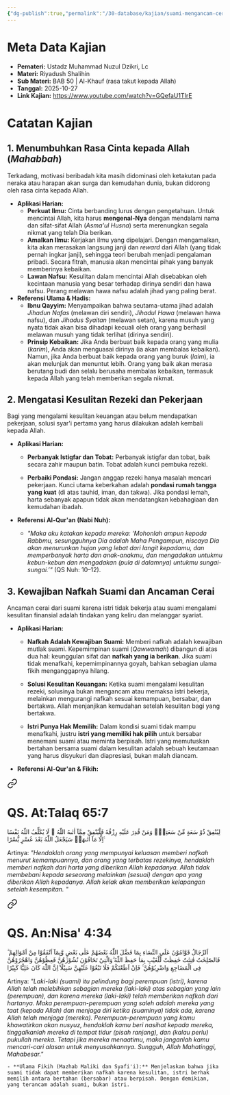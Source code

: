 ```yaml
---
{"dg-publish":true,"permalink":"/30-database/kajian/suami-mengancam-cerai-istri-yang-tidak-bekerja/","tags":["kajian"]}
---
```



# Meta Data Kajian 
<div><ul class="dataview list-view-ul"><li><span><strong>Pemateri:</strong> Ustadz Muhammad Nuzul Dzikri, Lc</span></li><li><span><strong>Materi:</strong> Riyadush Shalihin</span></li><li><span><strong>Sub Materi:</strong> BAB 50 | Al-Khauf (rasa takut kepada Allah)</span></li><li><span><strong>Tanggal:</strong> 2025-10-27</span></li><li><span><strong>Link Kajian:</strong> <a rel="noopener nofollow" class="external-link" href="https://www.youtube.com/watch?v=GQefaU1TIrE" target="_blank">https://www.youtube.com/watch?v=GQefaU1TIrE</a></span></li></ul></div>

# Catatan Kajian
## 1. Menumbuhkan Rasa Cinta kepada Allah (_Mahabbah_)

Terkadang, motivasi beribadah kita masih didominasi oleh ketakutan pada neraka atau harapan akan surga dan kemudahan dunia, bukan didorong oleh rasa cinta kepada Allah.

- **Aplikasi Harian:**
    - **Perkuat Ilmu:** Cinta berbanding lurus dengan pengetahuan. Untuk mencintai Allah, kita harus **mengenal-Nya** dengan mendalami nama dan sifat-sifat Allah (_Asma'ul Husna_) serta merenungkan segala nikmat yang telah Dia berikan.
    - **Amalkan Ilmu:** Kerjakan ilmu yang dipelajari. Dengan mengamalkan, kita akan merasakan langsung janji dan _reward_ dari Allah (yang tidak pernah ingkar janji), sehingga teori berubah menjadi pengalaman pribadi. Secara fitrah, manusia akan mencintai pihak yang banyak memberinya kebaikan.
    - **Lawan Nafsu:** Kesulitan dalam mencintai Allah disebabkan oleh kecintaan manusia yang besar terhadap dirinya sendiri dan hawa nafsu. Perang melawan hawa nafsu adalah jihad yang paling berat.
- **Referensi Ulama & Hadis:**
    - **Ibnu Qayyim:** Menyampaikan bahwa seutama-utama jihad adalah _Jihadun Nafas_ (melawan diri sendiri), _Jihadul Hawa_ (melawan hawa nafsu), dan _Jihadus Syaitan_ (melawan setan), karena musuh yang nyata tidak akan bisa dihadapi kecuali oleh orang yang berhasil melawan musuh yang tidak terlihat (dirinya sendiri).
    - **Prinsip Kebaikan:** Jika Anda berbuat baik kepada orang yang mulia (_karim_), Anda akan menguasai dirinya (ia akan membalas kebaikan). Namun, jika Anda berbuat baik kepada orang yang buruk (_laim_), ia akan melunjak dan menuntut lebih. Orang yang baik akan merasa berutang budi dan selalu berusaha membalas kebaikan, termasuk kepada Allah yang telah memberikan segala nikmat.
        

## 2. Mengatasi Kesulitan Rezeki dan Pekerjaan

Bagi yang mengalami kesulitan keuangan atau belum mendapatkan pekerjaan, solusi syar'i pertama yang harus dilakukan adalah kembali kepada Allah.

- **Aplikasi Harian:**
    
    - **Perbanyak Istigfar dan Tobat:** Perbanyak istigfar dan tobat, baik secara zahir maupun batin. Tobat adalah kunci pembuka rezeki.
        
    - **Perbaiki Pondasi:** Jangan anggap rezeki hanya masalah mencari pekerjaan. Kunci utama keberkahan adalah **pondasi rumah tangga yang kuat** (di atas tauhid, iman, dan takwa). Jika pondasi lemah, harta sebanyak apapun tidak akan mendatangkan kebahagiaan dan kemudahan ibadah.
        
- **Referensi Al-Qur'an (Nabi Nuh):**
    
    - *"Maka aku katakan kepada mereka: ‘Mohonlah ampun kepada Rabbmu, sesungguhnya Dia adalah Maha Pengampun, niscaya Dia akan menurunkan hujan yang lebat dari langit kepadamu, dan memperbanyak harta dan anak-anakmu, dan mengadakan untukmu kebun-kebun dan mengadakan (pula di dalamnya) untukmu sungai-sungai.’"* (QS Nuh: 10–12).
        

## 3. Kewajiban Nafkah Suami dan Ancaman Cerai

Ancaman cerai dari suami karena istri tidak bekerja atau suami mengalami kesulitan finansial adalah tindakan yang keliru dan melanggar syariat.

- **Aplikasi Harian:**
    
    - **Nafkah Adalah Kewajiban Suami:** Memberi nafkah adalah kewajiban mutlak suami. Kepemimpinan suami (_Qawwamah_) dibangun di atas dua hal: keunggulan sifat dan **nafkah yang ia berikan**. Jika suami tidak menafkahi, kepemimpinannya goyah, bahkan sebagian ulama fikih menganggapnya hilang.
        
    - **Solusi Kesulitan Keuangan:** Ketika suami mengalami kesulitan rezeki, solusinya bukan mengancam atau memaksa istri bekerja, melainkan mengurangi nafkah sesuai kemampuan, bersabar, dan bertakwa. Allah menjanjikan kemudahan setelah kesulitan bagi yang bertakwa.
        
    - **Istri Punya Hak Memilih:** Dalam kondisi suami tidak mampu menafkahi, justru **istri yang memiliki hak pilih** untuk bersabar menemani suami atau meminta berpisah. Istri yang memutuskan bertahan bersama suami dalam kesulitan adalah sebuah keutamaan yang harus disyukuri dan diapresiasi, bukan malah diancam.
        
- **Referensi Al-Qur'an & Fikih:**
    
    
<div class="transclusion internal-embed is-loaded"><a class="markdown-embed-link" href="/30-database/al-quran/all-surah/#qs-at-talaq-65-7" aria-label="Open link"><svg xmlns="http://www.w3.org/2000/svg" width="24" height="24" viewBox="0 0 24 24" fill="none" stroke="currentColor" stroke-width="2" stroke-linecap="round" stroke-linejoin="round" class="svg-icon lucide-link"><path d="M10 13a5 5 0 0 0 7.54.54l3-3a5 5 0 0 0-7.07-7.07l-1.72 1.71"></path><path d="M14 11a5 5 0 0 0-7.54-.54l-3 3a5 5 0 0 0 7.07 7.07l1.71-1.71"></path></svg></a><div class="markdown-embed">



# QS. At:Talaq 65:7
لِيُنْفِقْ ذُوْ سَعَةٍ مِّنْ سَعَتِهٖۗ وَمَنْ قُدِرَ عَلَيْهِ رِزْقُهٗ فَلْيُنْفِقْ مِمَّآ اٰتٰىهُ اللّٰهُ ۗ لَا يُكَلِّفُ اللّٰهُ نَفْسًا اِلَّا مَآ اٰتٰىهَاۗ سَيَجْعَلُ اللّٰهُ بَعْدَ عُسْرٍ يُّسْرًا ࣖ 

Artinya: *"Hendaklah orang yang mempunyai keluasan memberi nafkah menurut kemampuannya, dan orang yang terbatas rezekinya, hendaklah memberi nafkah dari harta yang diberikan Allah kepadanya. Allah tidak membebani kepada seseorang melainkan (sesuai) dengan apa yang diberikan Allah kepadanya. Allah kelak akan memberikan kelapangan setelah kesempitan. "*



</div></div>

    
<div class="transclusion internal-embed is-loaded"><a class="markdown-embed-link" href="/30-database/al-quran/all-surah/#qs-an-nisa-4-34" aria-label="Open link"><svg xmlns="http://www.w3.org/2000/svg" width="24" height="24" viewBox="0 0 24 24" fill="none" stroke="currentColor" stroke-width="2" stroke-linecap="round" stroke-linejoin="round" class="svg-icon lucide-link"><path d="M10 13a5 5 0 0 0 7.54.54l3-3a5 5 0 0 0-7.07-7.07l-1.72 1.71"></path><path d="M14 11a5 5 0 0 0-7.54-.54l-3 3a5 5 0 0 0 7.07 7.07l1.71-1.71"></path></svg></a><div class="markdown-embed">



# QS. An:Nisa' 4:34
اَلرِّجَالُ قَوَّامُوْنَ عَلَى النِّسَاۤءِ بِمَا فَضَّلَ اللّٰهُ بَعْضَهُمْ عَلٰى بَعْضٍ وَّبِمَآ اَنْفَقُوْا مِنْ اَمْوَالِهِمْ ۗ فَالصّٰلِحٰتُ قٰنِتٰتٌ حٰفِظٰتٌ لِّلْغَيْبِ بِمَا حَفِظَ اللّٰهُ ۗوَالّٰتِيْ تَخَافُوْنَ نُشُوْزَهُنَّ فَعِظُوْهُنَّ وَاهْجُرُوْهُنَّ فِى الْمَضَاجِعِ وَاضْرِبُوْهُنَّ ۚ فَاِنْ اَطَعْنَكُمْ فَلَا تَبْغُوْا عَلَيْهِنَّ سَبِيْلًا ۗاِنَّ اللّٰهَ كَانَ عَلِيًّا كَبِيْرًا 

Artinya: *"Laki-laki (suami) itu pelindung bagi perempuan (istri), karena Allah telah melebihkan sebagian mereka (laki-laki) atas sebagian yang lain (perempuan), dan karena mereka (laki-laki) telah memberikan nafkah dari hartanya. Maka perempuan-perempuan yang saleh adalah mereka yang taat (kepada Allah) dan menjaga diri ketika (suaminya) tidak ada, karena Allah telah menjaga (mereka). Perempuan-perempuan yang kamu khawatirkan akan nusyuz, hendaklah kamu beri nasihat kepada mereka, tinggalkanlah mereka di tempat tidur (pisah ranjang), dan (kalau perlu) pukullah mereka. Tetapi jika mereka menaatimu, maka janganlah kamu mencari-cari alasan untuk menyusahkannya. Sungguh, Allah Mahatinggi, Mahabesar."*



</div></div>

        
    - **Ulama Fikih (Mazhab Maliki dan Syafi'i):** Menjelaskan bahwa jika suami tidak dapat memberikan nafkah karena kesulitan, istri berhak memilih antara bertahan (bersabar) atau berpisah. Dengan demikian, yang terancam adalah suami, bukan istri.
 
 